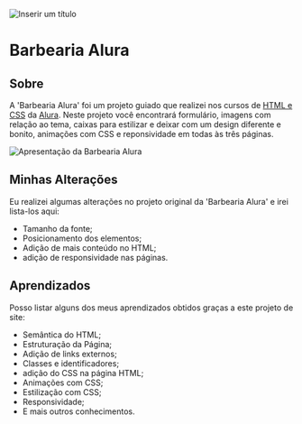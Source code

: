 ![Inserir um título](https://user-images.githubusercontent.com/95040236/147413863-7b397c11-585b-4d42-b195-7c309e20e89b.png)

# Barbearia Alura
## Sobre

A 'Barbearia Alura' foi um projeto guiado que realizei nos cursos de [HTML e CSS](https://cursos.alura.com.br/course/html5-css3-avancando-css) da [Alura](https://alura.com.br). Neste projeto você encontrará formulário, imagens com relação ao tema, caixas para estilizar e deixar com um design diferente e bonito, animações com CSS e reponsividade em todas às três páginas.

![Apresentação da Barbearia Alura](imagens/apresentacao.gif)

## Minhas Alterações
Eu realizei algumas alterações no projeto original da 'Barbearia Alura' e irei lista-los aqui:

* Tamanho da fonte;
* Posicionamento dos elementos;
* Adição de mais conteúdo no HTML;
* adição de responsividade nas páginas.

## Aprendizados
Posso listar alguns dos meus aprendizados obtidos graças a este projeto de site:
* Semântica do HTML;
* Estruturação da Página;
* Adição de links externos;
* Classes e identificadores;
* adição do CSS na página HTML;
* Animações com CSS;
* Estilização com CSS;
* Responsividade;
* E mais outros conhecimentos.
